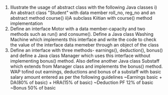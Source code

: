 1) Illustrate the usage of abstract class with the following Java classes
   i) An abstract class "Student" with data member roll_no, reg_no and an abstract method course()
   ii)A subclass Kiitian with course() method implementation 
2) Define an interface Motor with a data member-capacity and two methods such as run() and consume(). Define a Java class Washing Machine which implements this 
   interface and write the code to check the value of the interface data memeber through an object of the class 
3) Define an interface with three methods- earnings(), deduction(), bonus() and define a Java class Manager which uses this interface without implementing bonus() 
   method. Also define another Java class Substaff which extends from Manager class and implements the bonus() method. WAP tofind out earnings, deductions and bonus
   of a substaff with basic salary amount entered as per the following guidelines
   ~Earnings basic + DA(80% of basic) + HRA(15% of basic)
   ~Deduction PF 12% of basic
   ~Bonus 50% of basic
